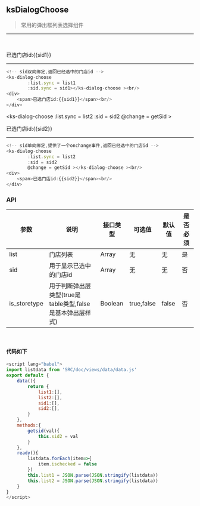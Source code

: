 ## ksDialogChoose

> 常用的弹出框列表选择组件

---

<ks-dialog-choose 
        :list.sync = list1
        :sid.sync = sid1></ks-dialog-choose ><br/>
<div>
    <span>已选门店id:{{sid1}}</span><br/>
</div>  

----


```js
<!-- sid双向绑定,返回已经选中的门店id -->
<ks-dialog-choose 
        :list.sync = list1
        :sid.sync = sid1></ks-dialog-choose ><br/>
<div>
    <span>已选门店id:{{sid1}}</span><br/>
</div>  
```


<ks-dialog-choose 
        :list.sync = list2
        :sid = sid2
        @change = getSid ></ks-dialog-choose ><br/>
<div>
    <span>已选门店id:{{sid2}}</span><br/>
</div>  

----


```js
<!-- sid单向绑定,提供了一个onchange事件,返回已经选中的门店id -->
<ks-dialog-choose 
        :list.sync = list2
        :sid = sid2
        @change = getSid ></ks-dialog-choose ><br/>
<div>
    <span>已选门店id:{{sid2}}</span><br/>
</div>  
```

### API
| 参数 | 说明 | 接口类型  | 可选值 | 默认值 | 是否必须 |
|------|-------|----------|---------|-------|--------|
| list | 门店列表  | Array | 无 | 无 |是 |
| sid | 用于显示已选中的门店id  | Array | 无 | 无 |否 |
| is_storetype | 用于判断弹出层类型(true是table类型,false是基本弹出层样式)  |  Boolean | true,false | false | 否 |
<br/>

#### 代码如下

```javascript
<script lang="babel">
import listdata from 'SRC/doc/views/data/data.js'
export default {
    data(){
        return {  
            list1:[],
            list2:[],
            sid1:[],
            sid2:[],
        }  
    },
    methods:{
        getsid(val){
            this.sid2 = val
        }
    },
    ready(){
        listdata.forEach(item=>{
            item.ischecked = false
        })
        this.list1 = JSON.parse(JSON.stringify(listdata))
        this.list2 = JSON.parse(JSON.stringify(listdata))
    }
}
</script>
```


<script lang="babel">
import listdata from 'SRC/doc/views/data/data.js'
export default {
    data(){
        return {  
            list1:[],
            list2:[],
            sid1:['086021000000006'],
            sid2:['086021000000006'],
        }  
    },
    methods:{
        getSid(val){
            this.sid2 = val
        }
    },
    ready(){
        listdata.forEach(item=>{
            item.ischecked = false
        })
        this.list1 = JSON.parse(JSON.stringify(listdata))
        this.list2 = JSON.parse(JSON.stringify(listdata))
    }
}
</script>




